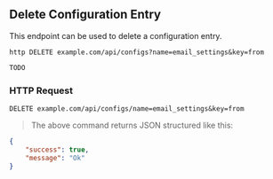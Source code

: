 ## Delete Configuration Entry
This endpoint can be used to delete a configuration entry.

```shell
http DELETE example.com/api/configs?name=email_settings&key=from
```

```javascript
TODO
```

### HTTP Request

`DELETE example.com/api/configs/name=email_settings&key=from`

> The above command returns JSON structured like this:

```json
{
    "success": true,
    "message": "Ok"
}
 ```
